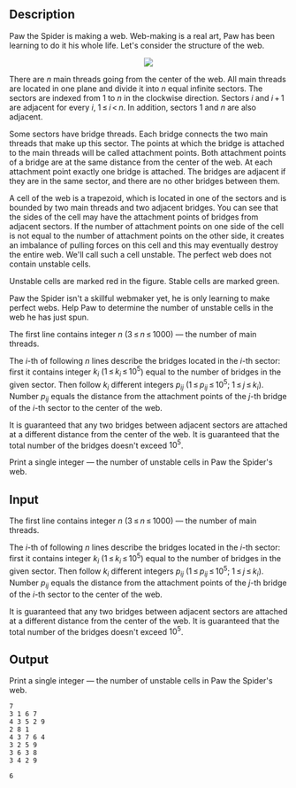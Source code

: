 ## Description

<div><p>Paw the Spider is making a web. Web-making is a real art, Paw has been learning to do it his whole life. Let's consider the structure of the web.</p><center> <img class="tex-graphics" src="file://TRSqwQUN.png" style="max-width: 100.0%;max-height: 100.0%;"> </center><p>There are <span class="tex-span"><i>n</i></span> <span class="tex-font-style-it">main</span> threads going from the center of the web. All main threads are located in one plane and divide it into <span class="tex-span"><i>n</i></span> equal infinite <span class="tex-font-style-it">sectors</span>. The sectors are indexed from <span class="tex-span">1</span> to <span class="tex-span"><i>n</i></span> in the clockwise direction. Sectors <span class="tex-span"><i>i</i></span> and <span class="tex-span"><i>i</i> + 1</span> are <span class="tex-font-style-it">adjacent</span> for every <span class="tex-span"><i>i</i></span>, <span class="tex-span">1 ≤ <i>i</i> &lt; <i>n</i></span>. In addition, sectors <span class="tex-span">1</span> and <span class="tex-span"><i>n</i></span> are also adjacent.</p><p>Some sectors have <span class="tex-font-style-it">bridge threads</span>. Each bridge connects the two main threads that make up this sector. The points at which the bridge is attached to the main threads will be called <span class="tex-font-style-it">attachment points</span>. Both attachment points of a bridge are at the same distance from the center of the web. At each attachment point exactly one bridge is attached. The bridges are <span class="tex-font-style-it">adjacent</span> if they are in the same sector, and there are no other bridges between them.</p><p>A <span class="tex-font-style-it">cell</span> of the web is a trapezoid, which is located in one of the sectors and is bounded by two main threads and two adjacent bridges. You can see that the sides of the cell may have the attachment points of bridges from adjacent sectors. If the number of attachment points on one side of the cell is not equal to the number of attachment points on the other side, it creates an imbalance of pulling forces on this cell and this may eventually destroy the entire web. We'll call such a cell <span class="tex-font-style-it">unstable</span>. The perfect web does not contain unstable cells.</p><p>Unstable cells are marked red in the figure. Stable cells are marked green.</p><p>Paw the Spider isn't a skillful webmaker yet, he is only learning to make perfect webs. Help Paw to determine the number of unstable cells in the web he has just spun.</p></div><div class="input-specification"><p>The first line contains integer <span class="tex-span"><i>n</i></span> (<span class="tex-span">3 ≤ <i>n</i> ≤ 1000</span>) — the number of main threads.</p><p>The <span class="tex-span"><i>i</i></span>-th of following <span class="tex-span"><i>n</i></span> lines describe the bridges located in the <span class="tex-span"><i>i</i></span>-th sector: first it contains integer <span class="tex-span"><i>k</i><sub class="lower-index"><i>i</i></sub></span> (<span class="tex-span">1 ≤ <i>k</i><sub class="lower-index"><i>i</i></sub> ≤ 10<sup class="upper-index">5</sup></span>) equal to the number of bridges in the given sector. Then follow <span class="tex-span"><i>k</i><sub class="lower-index"><i>i</i></sub></span> different integers <span class="tex-span"><i>p</i><sub class="lower-index"><i>ij</i></sub></span> (<span class="tex-span">1 ≤ <i>p</i><sub class="lower-index"><i>ij</i></sub> ≤ 10<sup class="upper-index">5</sup>;&nbsp;1 ≤ <i>j</i> ≤ <i>k</i><sub class="lower-index"><i>i</i></sub></span>). Number <span class="tex-span"><i>p</i><sub class="lower-index"><i>ij</i></sub></span> equals the distance from the attachment points of the <span class="tex-span"><i>j</i></span>-th bridge of the <span class="tex-span"><i>i</i></span>-th sector to the center of the web.</p><p>It is guaranteed that any two bridges between adjacent sectors are attached at a different distance from the center of the web. It is guaranteed that the total number of the bridges doesn't exceed <span class="tex-span">10<sup class="upper-index">5</sup></span>.</p></div><div class="output-specification"><p>Print a single integer — the number of unstable cells in Paw the Spider's web.</p></div>

## Input

<p>The first line contains integer <span class="tex-span"><i>n</i></span> (<span class="tex-span">3 ≤ <i>n</i> ≤ 1000</span>) — the number of main threads.</p><p>The <span class="tex-span"><i>i</i></span>-th of following <span class="tex-span"><i>n</i></span> lines describe the bridges located in the <span class="tex-span"><i>i</i></span>-th sector: first it contains integer <span class="tex-span"><i>k</i><sub class="lower-index"><i>i</i></sub></span> (<span class="tex-span">1 ≤ <i>k</i><sub class="lower-index"><i>i</i></sub> ≤ 10<sup class="upper-index">5</sup></span>) equal to the number of bridges in the given sector. Then follow <span class="tex-span"><i>k</i><sub class="lower-index"><i>i</i></sub></span> different integers <span class="tex-span"><i>p</i><sub class="lower-index"><i>ij</i></sub></span> (<span class="tex-span">1 ≤ <i>p</i><sub class="lower-index"><i>ij</i></sub> ≤ 10<sup class="upper-index">5</sup>;&nbsp;1 ≤ <i>j</i> ≤ <i>k</i><sub class="lower-index"><i>i</i></sub></span>). Number <span class="tex-span"><i>p</i><sub class="lower-index"><i>ij</i></sub></span> equals the distance from the attachment points of the <span class="tex-span"><i>j</i></span>-th bridge of the <span class="tex-span"><i>i</i></span>-th sector to the center of the web.</p><p>It is guaranteed that any two bridges between adjacent sectors are attached at a different distance from the center of the web. It is guaranteed that the total number of the bridges doesn't exceed <span class="tex-span">10<sup class="upper-index">5</sup></span>.</p>

## Output

<p>Print a single integer — the number of unstable cells in Paw the Spider's web.</p>





```input1
7
3 1 6 7
4 3 5 2 9
2 8 1
4 3 7 6 4
3 2 5 9
3 6 3 8
3 4 2 9

```




```output1
6
```


